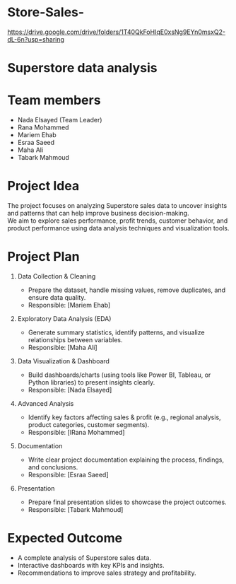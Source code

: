 # Store-Sales-
https://drive.google.com/drive/folders/1T40QkFoHIqE0xsNg9EYn0msxQ2-dL-6n?usp=sharing
# Superstore data analysis

# Team members 
- Nada Elsayed (Team Leader)
- Rana Mohammed
- Mariem Ehab
- Esraa Saeed
- Maha Ali
- Tabark Mahmoud
# Project Idea
The project focuses on analyzing Superstore sales data to uncover insights and patterns that can help improve business decision-making.  
We aim to explore sales performance, profit trends, customer behavior, and product performance using data analysis techniques and visualization tools.

# Project Plan

1. Data Collection & Cleaning  
   - Prepare the dataset, handle missing values, remove duplicates, and ensure data quality.  
   - Responsible: [Mariem Ehab]

2. Exploratory Data Analysis (EDA)  
   - Generate summary statistics, identify patterns, and visualize relationships between variables.  
   - Responsible: [Maha Ali]

3. Data Visualization & Dashboard  
   - Build dashboards/charts (using tools like Power BI, Tableau, or Python libraries) to present insights clearly.  
   - Responsible: [Nada Elsayed]

4. Advanced Analysis  
   - Identify key factors affecting sales & profit (e.g., regional analysis, product categories, customer segments).  
   - Responsible: [اRana Mohammed]

5. Documentation  
   - Write clear project documentation explaining the process, findings, and conclusions.  
   - Responsible: [Esraa Saeed]

6. Presentation  
   - Prepare final presentation slides to showcase the project outcomes.  
   - Responsible: [Tabark Mahmoud]
  
# Expected Outcome
- A complete analysis of Superstore sales data.  
- Interactive dashboards with key KPIs and insights.  
- Recommendations to improve sales strategy and profitability.

